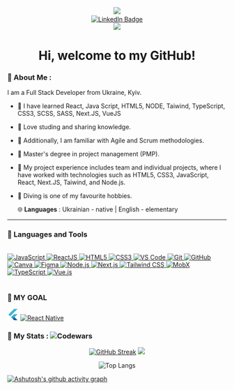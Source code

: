 
<div id="header" align="center">
<!--   <img src="https://media.giphy.com/media/fgLPuyyoxzl3166xGo/giphy-downsized-large.gif" width="100"/> -->
  
   <img src= https://media.giphy.com/media/YYT1W7oFNWnpYyNzSI/giphy.gif width="100"/>
</div>
<!-- badges for social network -->

<div id="badges" align="center">
  <a href="https://www.linkedin.com/in/valerii-viun-32410380/">
    <img src="https://img.shields.io/badge/LinkedIn-blue?style=for-the-badge&logo=linkedin&logoColor=white" alt="LinkedIn Badge"/>
  </a>
</div>
<!-- views counter -->
<div align="center">
<a href="https://u8views.com/github/valerii-viun">
  <img src="https://u8views.com/api/v1/github/profiles/111734415/views/day-week-month-total-count.svg"></a>
</div>

<h1 align="center">
  Hi, welcome to my GitHub!

</h1>

<!-- hero -->
### 💼 About Me :
I am a Full Stack Developer from Ukraine,  Kyiv.
- :open_book: I have learned React, Java Script, HTML5, NODE, Taiwind, TypeScript, CSS3, SCSS, SASS, Next.JS, VueJS
- :open_book: Love studing and sharing knowledge.
- :open_book: Additionally, I am familiar with Agile and Scrum methodologies.
- :open_book: Master's degree in project management (PMP).
- :open_book: My project experience includes team and individual projects, where I have worked with technologies such as HTML5, CSS3, JavaScript, React, Next.JS, Taiwind, and Node.js.
- :open_book: Diving is one of my favourite hobbies.


  🌐 **Languages** : Ukrainian - native | English - elementary

---
### 💼 Languages and Tools

<br />
<div>
<!-- <img src="https://img.shields.io/badge/-javascript-F7DF1E?&style=for-the-badge&logo=javascript&logoColor=black" />
<img src="https://img.shields.io/badge/-ReactJS-grey?&style=for-the-badge&logo=react&logoColor=61DAFB" />
<img scr="https://img.shields.io/badge/Next-black?style=for-the-badge&logo=next.js&logoColor=white" />
<img src="https://img.shields.io/badge/HTML5-E34F26?style=for-the-badge&logo=html5&logoColor=white" />
<img src="https://img.shields.io/badge/-css3-1572B6?&style=for-the-badge&logo=css3&logoColor=white" />
<img src="https://img.shields.io/badge/-VSCode-007ACC?&style=for-the-badge&logo=visual-studio-code&logoColor=white" />
<img src="https://img.shields.io/badge/-Git-F05032?&style=for-the-badge&logo=git&logoColor=white" /> 
<img src="https://img.shields.io/badge/github-%23121011.svg?style=for-the-badge&logo=github&logoColor=white" />
<img src="https://img.shields.io/badge/Canva-%2300C4CC.svg?style=for-the-badge&logo=Canva&logoColor=white" />
<img src="https://img.shields.io/badge/figma-%23F24E1E.svg?style=for-the-badge&logo=figma&logoColor=white" />
<img src="https://img.shields.io/badge/nodejs-%49B137.svg?style=for-the-badge&logo=nodedotjs&logoColor=white" />
<img src="https://img.shields.io/badge/Next.js-000000.svg?style=for-the-badge&logo=next.js&logoColor=white" />
<img src="https://img.shields.io/badge/Tailwind_CSS-06B6D4.svg?style=for-the-badge&logo=tailwindcss&logoColor=white" />
<img src="https://img.shields.io/badge/MobX-FF9955.svg?style=for-the-badge&logo=mobx&logoColor=white" alt="MobX Badge" /> -->
<a href="https://www.javascript.com/" target="_blank" rel="noreferrer">
  <img src="https://img.shields.io/badge/-javascript-F7DF1E?&style=for-the-badge&logo=javascript&logoColor=black" alt="JavaScript" />
</a>

<a href="https://react.dev/" target="_blank" rel="noreferrer">
  <img src="https://img.shields.io/badge/-ReactJS-grey?&style=for-the-badge&logo=react&logoColor=61DAFB" alt="ReactJS" />
</a>

<a href="https://developer.mozilla.org/en-US/docs/Glossary/HTML5" target="_blank" rel="noreferrer">
  <img src="https://img.shields.io/badge/HTML5-E34F26?style=for-the-badge&logo=html5&logoColor=white" alt="HTML5" />
</a>

<a href="https://developer.mozilla.org/en-US/docs/Web/CSS" target="_blank" rel="noreferrer">
  <img src="https://img.shields.io/badge/-css3-1572B6?&style=for-the-badge&logo=css3&logoColor=white" alt="CSS3" />
</a>

<a href="https://code.visualstudio.com/" target="_blank" rel="noreferrer">
  <img src="https://img.shields.io/badge/-VSCode-007ACC?&style=for-the-badge&logo=visual-studio-code&logoColor=white" alt="VS Code" />
</a>

<a href="https://git-scm.com/" target="_blank" rel="noreferrer">
  <img src="https://img.shields.io/badge/-Git-F05032?&style=for-the-badge&logo=git&logoColor=white" alt="Git" />
</a>

<a href="https://github.com/" target="_blank" rel="noreferrer">
  <img src="https://img.shields.io/badge/github-%23121011.svg?style=for-the-badge&logo=github&logoColor=white" alt="GitHub" />
</a>

<a href="https://www.canva.com/" target="_blank" rel="noreferrer">
  <img src="https://img.shields.io/badge/Canva-%2300C4CC.svg?style=for-the-badge&logo=Canva&logoColor=white" alt="Canva" />
</a>

<a href="https://www.figma.com/" target="_blank" rel="noreferrer">
  <img src="https://img.shields.io/badge/figma-%23F24E1E.svg?style=for-the-badge&logo=figma&logoColor=white" alt="Figma" />
</a>

<a href="https://nodejs.org/" target="_blank" rel="noreferrer">
  <img src="https://img.shields.io/badge/nodejs-%49B137.svg?style=for-the-badge&logo=nodedotjs&logoColor=white" alt="Node.js" />
</a>

<a href="https://nextjs.org/" target="_blank" rel="noreferrer">
  <img src="https://img.shields.io/badge/Next.js-000000.svg?style=for-the-badge&logo=next.js&logoColor=white" alt="Next.js" />
</a>

<a href="https://tailwindcss.com/" target="_blank" rel="noreferrer">
  <img src="https://img.shields.io/badge/Tailwind_CSS-06B6D4.svg?style=for-the-badge&logo=tailwindcss&logoColor=white" alt="Tailwind CSS" />
</a>

<a href="https://mobx.js.org/" target="_blank" rel="noreferrer">
  <img src="https://img.shields.io/badge/MobX-FF9955.svg?style=for-the-badge&logo=mobx&logoColor=white" alt="MobX" />
</a>
<a href="https://www.typescriptlang.org/" target="_blank" rel="noreferrer">
  <img src="https://img.shields.io/badge/TypeScript-007ACC.svg?style=for-the-badge&logo=typescript&logoColor=white" alt="TypeScript" />
</a>
<a href="https://vuejs.org/" target="_blank" rel="noreferrer">
  <img src="https://img.shields.io/badge/Vue.js-4FC08D.svg?style=for-the-badge&logo=vue.js&logoColor=white" alt="Vue.js" />
</a>

 
  </div>

<br />

### 💼  MY GOAL 
<div style="align: left; width: 50%;">

<a href="https://flutter.dev/" target="_blank" rel="noreferrer"><img src="https://github.com/devicons/devicon/blob/master/icons/flutter/flutter-original.svg" title="Flutter" alt="Flutter" width="26" height="26"/></a>
<a href="https://reactnative.dev/" target="_blank" rel="noreferrer"><img src="https://ik.imagekit.io/irinavn2011/react-native-logo-768x890.png?updatedAt=1687875595721" title="React Native" alt="React Native" width="26" height="30"/></a>

</div>


### 💼 My Stats : ![Codewars](https://www.codewars.com/users/Valerii69/badges/micro)

<div align="center" display="flex" flex-wrap="wrap"> 
<a href="https://git.io/streak-stats"><img src="https://streak-stats.demolab.com?user=Valerii69&theme=python-dark&border_radius=3&hide_total_contributions=true" alt="GitHub Streak" /></a>

<picture height="150em" width="150em">
  <source
    srcset="https://github-readme-stats.vercel.app/api?username=Valerii69&show_icons=true&theme=dark&theme=transparent&hide_border=true&title_color=5baac7&text_color=4d92a8"
    media="(prefers-color-scheme: dark)"
  />

  
  <img src="https://github-readme-stats.vercel.app/api?username=Valerii69&show_icons=true&theme=transparent&hide_border=true&title_color=5baac7&text_color=4d92a8" />

</picture>

![Top Langs](https://github-readme-stats.vercel.app/api/top-langs/?username=Valerii69&layout=compact&theme=transparent&hide_border=true)

</div>

[![Ashutosh's github activity graph](https://github-readme-activity-graph.vercel.app/graph?username=Valerii69&bg_color=000000&color=ffffff&line=2eb830&point=05ff22&area=true&hide_border=true)](https://github.com/ashutosh00710/github-readme-activity-graph)
